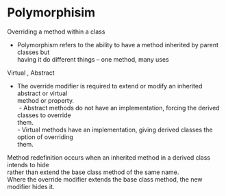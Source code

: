 # Polymorphisim
Overriding a method within a class

*   Polymorphism refers to the ability to have a method inherited by parent classes but  
    having it do different things – one method, many uses

Virtual , Abstract 

*   The override modifier is required to extend or modify an inherited abstract or virtual  
    method or property.  
     - Abstract methods do not have an implementation, forcing the derived classes to override  
    them.  
    \- Virtual methods have an implementation, giving derived classes the option of overriding  
    them.

Method redefinition occurs when an inherited method in a derived class intends to hide  
rather than extend the base class method of the same name.  
Where the override modifier extends the base class method, the new modifier hides it.